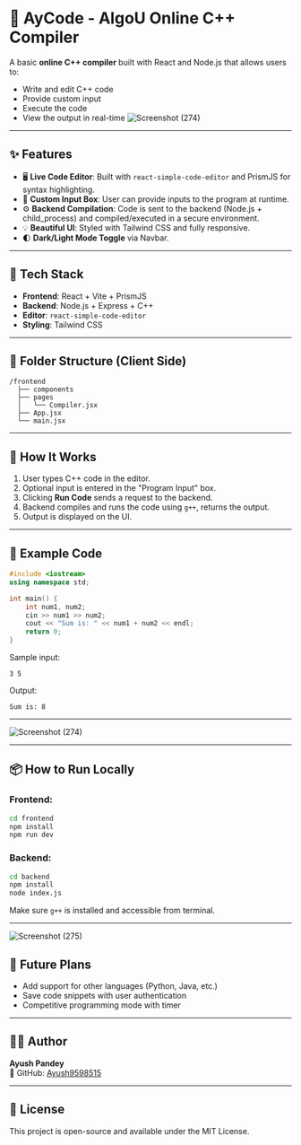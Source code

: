 # 🧠 AyCode - AlgoU Online C++ Compiler

A basic **online C++ compiler** built with React and Node.js that allows users to:
- Write and edit C++ code
- Provide custom input
- Execute the code
- View the output in real-time
![Screenshot (274)](https://github.com/user-attachments/assets/f16bad06-d9f8-453f-b5b8-2a68c46014de)


---

## ✨ Features

- 🖥️ **Live Code Editor**: Built with `react-simple-code-editor` and PrismJS for syntax highlighting.
- 🧾 **Custom Input Box**: User can provide inputs to the program at runtime.
- ⚙️ **Backend Compilation**: Code is sent to the backend (Node.js + child_process) and compiled/executed in a secure environment.
- 💡 **Beautiful UI**: Styled with Tailwind CSS and fully responsive.
- 🌓 **Dark/Light Mode Toggle** via Navbar.

---

## 🚀 Tech Stack

- **Frontend**: React + Vite + PrismJS
- **Backend**: Node.js + Express + C++
- **Editor**: `react-simple-code-editor`
- **Styling**: Tailwind CSS

---

## 📂 Folder Structure (Client Side)

```
/frontend
  ├── components
  ├── pages
  │   └── Compiler.jsx
  ├── App.jsx
  └── main.jsx
```

---

## 📡 How It Works

1. User types C++ code in the editor.
2. Optional input is entered in the "Program Input" box.
3. Clicking **Run Code** sends a request to the backend.
4. Backend compiles and runs the code using `g++`, returns the output.
5. Output is displayed on the UI.

---

## 🧪 Example Code

```cpp
#include <iostream>
using namespace std;

int main() {
    int num1, num2;
    cin >> num1 >> num2;
    cout << "Sum is: " << num1 + num2 << endl;
    return 0;
}
```

Sample input:
```
3 5
```

Output:
```
Sum is: 8
```

---

![Screenshot (274)](https://github.com/user-attachments/assets/e072c81b-fac5-478b-a9d5-6e28570b32fa)



---

## 📦 How to Run Locally

### Frontend:
```bash
cd frontend
npm install
npm run dev
```

### Backend:
```bash
cd backend
npm install
node index.js
```

Make sure `g++` is installed and accessible from terminal.

---
![Screenshot (275)](https://github.com/user-attachments/assets/fb4d468a-c974-4529-be45-8154f7197cfc)





## 📌 Future Plans

- Add support for other languages (Python, Java, etc.)
- Save code snippets with user authentication
- Competitive programming mode with timer

---

## 👨‍💻 Author

**Ayush Pandey**  
🔗 GitHub: [Ayush9598515](https://github.com/Ayush9598515)

---

## 📜 License

This project is open-source and available under the MIT License.
